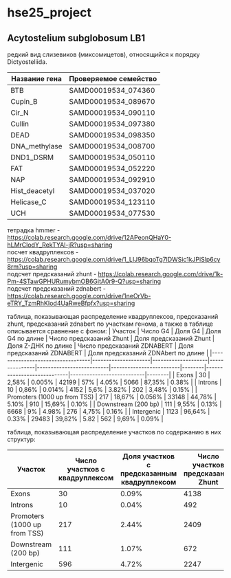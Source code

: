 # hse25_project
## Acytostelium subglobosum LB1 
редкий вид слизевиков (миксомицетов), относящийся к порядку Dictyosteliida.

| Название гена       | Проверяемое семейство     |
|----------------------|---------------------------|
| BTB                 | SAMD00019534_074360      |
| Cupin_B             | SAMD00019534_089670      |
| Cir_N               | SAMD00019534_090110      |
| Cullin              | SAMD00019534_097380      |
| DEAD                | SAMD00019534_098350      |
| DNA_methylase       | SAMD00019534_008700      |
| DND1_DSRM          | SAMD00019534_050110      |
| FAT                 | SAMD00019534_052220      |
| NAP                 | SAMD00019534_092910      |
| Hist_deacetyl       | SAMD00019534_037020      |
| Helicase_C          | SAMD00019534_123110      |
| UCH                 | SAMD00019534_077530      |


тетрадка hmmer - https://colab.research.google.com/drive/12APeonQHaY0-hLMrClodY_RekTYAI-jR?usp=sharing <br>
посчет квадруплексов - https://colab.research.google.com/drive/1_LIJ96bqoTg7lDWSic1kJPiSlp6cy8rm?usp=sharing <br>
подсчет предсказаний zhunt - https://colab.research.google.com/drive/1k-Pm-4STawGPHURumybmOB6GitA0r9-Q?usp=sharing <br>
подсчет предсказаний zdnabert - https://colab.research.google.com/drive/1neOrVb-eTRY_TzmRhKIod4UaRweBfpfx?usp=sharing <br>

таблица, показывающая распределение квадруплексов, предсказаний zhunt, предсказаний zdnabert по участкам генома, а также в таблице описывается сравнение с фоном: 
| Участок    | Число G4 | Доля G4 | Доля G4 по длине | Число предсказаний Zhunt | Доля предсказаний Zhunt | Доля Z-ДНК по длине | Число предсказаний ZDNABERT | Доля предсказаний ZDNABERT | Доля предсказаний ZDNAbert по длине |
|----------------------------------|---------------------|--------------------|---------------|--------------------------|-------------------------|--------|----------------------------|---------------------------|--------|
| Exons            |       30            |     2,58%          | 0.005%     |        42199             |    57%                  | 4.05%   |      5066                  |       87,35%              | 0.38%  |
| Introns               |       10            |      0,86%         | 0.014%     |       4152               |     5,6%                | 3.82%   |        202                 |          3,48%           | 0.15%  |
| Promoters (1000 up from TSS)  |       217           |     18,67%         | 0.056%     |        33148             |      44,78%             | 5.10%   |      910                   |       15,69%              | 0.10%  |
| Downstream (200 bp)       |       111           |     9,55%          | 0.13%     |        6668              |           9%            | 4.98%   |        276                 |        4,75%              | 0.16%  |
| Intergenic             |       1123          |     96,64%         | 0.33%     |          29483           |        39,82%           | 5.82   |        562                 |        9,69%              | 0.09%  |

таблица, показывающая распределение участков по содержанию в них структур:

| Участок                          | Число участков с квадруплексом | Доля участков с предсказанным квадруплексом | Число участков предсказаний Zhunt | Доля участков с предсказанным Zhunt | Число участков предсказаний ZDNABERT | Доля участков с предсказанным ZDNABERT |
|----------------------------------|---------------------|--------------------|--------------------------|-------------------------|----------------------------|---------------------------|
| Exons                       |     30                |      0.09%              |       4138                   |      43,4%                  |      3267                      |        56,33%                   |
| Introns                          |     10                |      0.04%              |       492                  |        5,16%                 |        191                    |          3,29%                 |
| Promoters (1000 up from TSS)     |     217                |      2.44%              |       2409                  |      25,26%                   |      788                      |      13,58%                     |
| Downstream (200 bp)              |     111                |      1.07%              |       672                   |       7,04%                  |      266                      |        4,58%                   |
| Intergenic                       |    596                |     4.72%               |       2247                  |       23,56%                 |       476                     |        8,2%                   |

